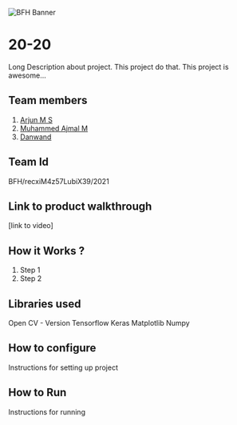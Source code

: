![BFH Banner](https://trello-attachments.s3.amazonaws.com/542e9c6316504d5797afbfb9/542e9c6316504d5797afbfc1/39dee8d993841943b5723510ce663233/Frame_19.png)
# 20-20
Long Description about project. This project do that. This project is awesome...
## Team members
1. [Arjun M S](https://github.com/arjun-ms)
2. [Muhammed Ajmal M](https://github.com/ajmalmohad)
3. [Danwand](https://github.com/DanBrown47)
## Team Id
BFH/recxiM4z57LubiX39/2021
## Link to product walkthrough
[link to video]
## How it Works ?
1. Step 1
2. Step 2
## Libraries used
Open CV - Version
Tensorflow
Keras
Matplotlib
Numpy
## How to configure
Instructions for setting up project
## How to Run
Instructions for running
